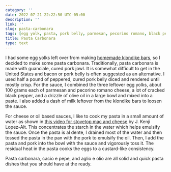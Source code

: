 ```yaml
---
category: ''
date: 2022-07-21 22:22:50 UTC-05:00
description: ''
link: ''
slug: pasta-carbonara
tags: [egg yolk, pasta, pork belly, parmesan, pecorino romano, black pepper,  pantry raid, Italian]
title: Pasta Carbonara
type: text
---
```

I had some egg yolks left over from making [homemade klondike bars](link://slug/homemade-klondike-bars), so I decided to make some pasta carbonara.
Traditionally, pasta carbonara is made with guanciale, cured pork jowl.
It is somewhat difficult to get in the United States and bacon or pork belly is often suggested as an alternative.
I used half a pound of peppered, cured pork belly diced and rendered until mostly crisp.
For the sauce, I combined the three leftover egg yolks, about 100 grams each of parmesan and pecorino romano cheese, a lot of cracked black pepper, and a drizzle of olive oil in a large bowl and mixed into a paste.
I also added a dash of milk leftover from the klondike bars to loosen the sauce.

For cheese or oil based sauces, I like to cook my pasta in a small amount of water as shown in [this video for stovetop mac and cheese](https://www.youtube.com/watch?v=yWaYdGQqxQU) by J. Kenji Lopez-Alt.
This concentrates the starch in the water which helps emulsify the sauce.
Once the pasta is al dente, I drained most of the water and then tossed the pasta in the pan with the pork to emulsify the oil.
Then, I add the pasta and pork into the bowl with the sauce and vigorously toss it.
The residual heat in the pasta cooks the eggs to a custard-like consistency.

Pasta carbonara, cacio e pepe, and aglio e olio are all solid and quick pasta dishes that you should have at the ready.